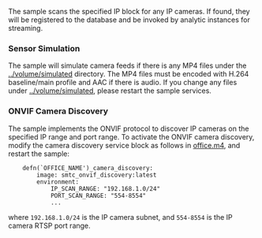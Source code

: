 The sample scans the specified IP block for any IP cameras. If found, they will be registered to the database and be invoked by analytic instances for streaming.

### Sensor Simulation

The sample will simulate camera feeds if there is any MP4 files under the [../volume/simulated](../volume/simulated) directory. The MP4 files must be encoded with H.264 baseline/main profile and AAC if there is audio. If you change any files under [../volume/simulated](../volume/simulated), please restart the sample services.    

### ONVIF Camera Discovery

The sample implements the ONVIF protocol to discover IP cameras on the specified IP range and port range. To activate the ONVIF camera discovery, modify the camera discovery service block as follows in [office.m4](../deployment/docker-swarm/office.m4), and restart the sample:     

```
    defn(`OFFICE_NAME')_camera_discovery:
        image: smtc_onvif_discovery:latest
        environment:
            IP_SCAN_RANGE: "192.168.1.0/24"
            PORT_SCAN_RANGE: "554-8554"
            ...
```

where ```192.168.1.0/24``` is the IP camera subnet, and ```554-8554``` is the IP camera RTSP port range.    


